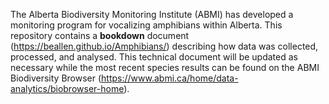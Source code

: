 The Alberta Biodiversity Monitoring Institute (ABMI) has developed a monitoring program for vocalizing amphibians within Alberta. This repository contains a **bookdown** document (https://beallen.github.io/Amphibians/) describing how data was collected, processed, and analysed. This technical document will be updated as necessary while the most recent species results can be found on the ABMI Biodiversity Browser (https://www.abmi.ca/home/data-analytics/biobrowser-home).

